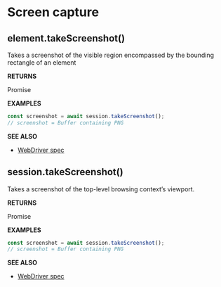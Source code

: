 # Screen capture

## element.takeScreenshot()

Takes a screenshot of the visible region encompassed by the bounding rectangle of an element

**RETURNS**

Promise<Buffer>

**EXAMPLES**

```typescript
const screenshot = await session.takeScreenshot();
// screenshot = Buffer containing PNG
```

**SEE ALSO**

- [WebDriver spec](https://www.w3.org/TR/webdriver/#take-screenshot)

## session.takeScreenshot()

Takes a screenshot of the top-level browsing context’s viewport.

**RETURNS**

Promise<Buffer>

**EXAMPLES**

```typescript
const screenshot = await session.takeScreenshot();
// screenshot = Buffer containing PNG
```

**SEE ALSO**

- [WebDriver spec](https://www.w3.org/TR/webdriver/#take-screenshot)
